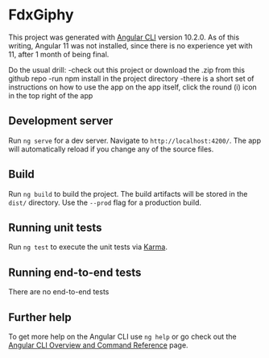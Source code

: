 # FdxGiphy

This project was generated with [Angular CLI](https://github.com/angular/angular-cli) version 10.2.0. As of this writing, Angular 11 was not installed, since there is no experience yet with 11, after 1 month of being final.

Do the usual drill:
-check out this project or download the .zip from this github repo
-run npm install in the project directory
-there is a short set of instructions on how to use the app on the app itself, click the round (i) icon in the top right of the app

## Development server

Run `ng serve` for a dev server. Navigate to `http://localhost:4200/`. The app will automatically reload if you change any of the source files.

## Build

Run `ng build` to build the project. The build artifacts will be stored in the `dist/` directory. Use the `--prod` flag for a production build.

## Running unit tests

Run `ng test` to execute the unit tests via [Karma](https://karma-runner.github.io).

## Running end-to-end tests

There are no end-to-end tests

## Further help

To get more help on the Angular CLI use `ng help` or go check out the [Angular CLI Overview and Command Reference](https://angular.io/cli) page.

